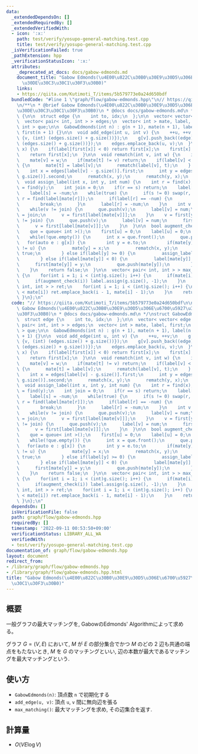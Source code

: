 ```yaml
---
data:
  _extendedDependsOn: []
  _extendedRequiredBy: []
  _extendedVerifiedWith:
  - icon: ':x:'
    path: test/verify/yosupo-general-matching.test.cpp
    title: test/verify/yosupo-general-matching.test.cpp
  _isVerificationFailed: true
  _pathExtension: hpp
  _verificationStatusIcon: ':x:'
  attributes:
    _deprecated_at_docs: docs/gabow-edmonds.md
    document_title: "Gabow Edmonds(\u4E00\u822C\u30B0\u30E9\u30D5\u306E\u6700\u5927\
      \u30DE\u30C3\u30C1\u30F3\u30B0)"
    links:
    - https://qiita.com/Kutimoti_T/items/5b579773e0a24d650bdf
  bundledCode: "#line 1 \"graph/flow/gabow-edmonds.hpp\"\n// https://qiita.com/Kutimoti_T/items/5b579773e0a24d650bdf\n\
    \n/**\n * @brief Gabow Edmonds(\u4E00\u822C\u30B0\u30E9\u30D5\u306E\u6700\u5927\
    \u30DE\u30C3\u30C1\u30F3\u30B0)\n * @docs docs/gabow-edmonds.md\n */\nstruct GabowEdmonds\
    \ {\n\n  struct edge {\n    int to, idx;\n  };\n\n  vector< vector< edge > > g;\n\
    \  vector< pair< int, int > > edges;\n  vector< int > mate, label, first;\n  queue<\
    \ int > que;\n\n  GabowEdmonds(int n) : g(n + 1), mate(n + 1), label(n + 1, -1),\
    \ first(n + 1) {}\n\n  void add_edge(int u, int v) {\n    ++u, ++v;\n    g[u].push_back((edge)\
    \ {v, (int) (edges.size() + g.size())});\n    g[v].push_back((edge) {u, (int)\
    \ (edges.size() + g.size())});\n    edges.emplace_back(u, v);\n  }\n\n  int find(int\
    \ x) {\n    if(label[first[x]] < 0) return first[x];\n    first[x] = find(first[x]);\n\
    \    return first[x];\n  }\n\n  void rematch(int v, int w) {\n    int t = mate[v];\n\
    \    mate[v] = w;\n    if(mate[t] != v) return;\n    if(label[v] < (int)g.size())\
    \ {\n      mate[t] = label[v];\n      rematch(label[v], t);\n    } else {\n  \
    \    int x = edges[label[v] - g.size()].first;\n      int y = edges[label[v] -\
    \ g.size()].second;\n      rematch(x, y);\n      rematch(y, x);\n    }\n  }\n\n\
    \  void assign_label(int x, int y, int num) {\n    int r = find(x);\n    int s\
    \ = find(y);\n    int join = 0;\n    if(r == s) return;\n    label[r] = -num;\n\
    \    label[s] = -num;\n    while(true) {\n      if(s != 0) swap(r, s);\n     \
    \ r = find(label[mate[r]]);\n      if(label[r] == -num) {\n        join = r;\n\
    \        break;\n      }\n      label[r] = -num;\n    }\n    int v = first[x];\n\
    \    while(v != join) {\n      que.push(v);\n      label[v] = num;\n      first[v]\
    \ = join;\n      v = first[label[mate[v]]];\n    }\n    v = first[y];\n    while(v\
    \ != join) {\n      que.push(v);\n      label[v] = num;\n      first[v] = join;\n\
    \      v = first[label[mate[v]]];\n    }\n  }\n\n  bool augment_check(int u) {\n\
    \    que = queue< int >();\n    first[u] = 0;\n    label[u] = 0;\n    que.push(u);\n\
    \    while(!que.empty()) {\n      int x = que.front();\n      que.pop();\n   \
    \   for(auto e : g[x]) {\n        int y = e.to;\n        if(mate[y] == 0 && y\
    \ != u) {\n          mate[y] = x;\n          rematch(x, y);\n          return\
    \ true;\n        } else if(label[y] >= 0) {\n          assign_label(x, y, e.idx);\n\
    \        } else if(label[mate[y]] < 0) {\n          label[mate[y]] = x;\n    \
    \      first[mate[y]] = y;\n          que.push(mate[y]);\n        }\n      }\n\
    \    }\n    return false;\n  }\n\n  vector< pair< int, int > > max_matching()\
    \ {\n    for(int i = 1; i < (int)g.size(); i++) {\n      if(mate[i] != 0) continue;\n\
    \      if(augment_check(i)) label.assign(g.size(), -1);\n    }\n    vector< pair<\
    \ int, int > > ret;\n    for(int i = 1; i < (int)g.size(); i++) {\n      if(i\
    \ < mate[i]) ret.emplace_back(i - 1, mate[i] - 1);\n    }\n    return ret;\n \
    \ }\n};\n"
  code: "// https://qiita.com/Kutimoti_T/items/5b579773e0a24d650bdf\n\n/**\n * @brief\
    \ Gabow Edmonds(\u4E00\u822C\u30B0\u30E9\u30D5\u306E\u6700\u5927\u30DE\u30C3\u30C1\
    \u30F3\u30B0)\n * @docs docs/gabow-edmonds.md\n */\nstruct GabowEdmonds {\n\n\
    \  struct edge {\n    int to, idx;\n  };\n\n  vector< vector< edge > > g;\n  vector<\
    \ pair< int, int > > edges;\n  vector< int > mate, label, first;\n  queue< int\
    \ > que;\n\n  GabowEdmonds(int n) : g(n + 1), mate(n + 1), label(n + 1, -1), first(n\
    \ + 1) {}\n\n  void add_edge(int u, int v) {\n    ++u, ++v;\n    g[u].push_back((edge)\
    \ {v, (int) (edges.size() + g.size())});\n    g[v].push_back((edge) {u, (int)\
    \ (edges.size() + g.size())});\n    edges.emplace_back(u, v);\n  }\n\n  int find(int\
    \ x) {\n    if(label[first[x]] < 0) return first[x];\n    first[x] = find(first[x]);\n\
    \    return first[x];\n  }\n\n  void rematch(int v, int w) {\n    int t = mate[v];\n\
    \    mate[v] = w;\n    if(mate[t] != v) return;\n    if(label[v] < (int)g.size())\
    \ {\n      mate[t] = label[v];\n      rematch(label[v], t);\n    } else {\n  \
    \    int x = edges[label[v] - g.size()].first;\n      int y = edges[label[v] -\
    \ g.size()].second;\n      rematch(x, y);\n      rematch(y, x);\n    }\n  }\n\n\
    \  void assign_label(int x, int y, int num) {\n    int r = find(x);\n    int s\
    \ = find(y);\n    int join = 0;\n    if(r == s) return;\n    label[r] = -num;\n\
    \    label[s] = -num;\n    while(true) {\n      if(s != 0) swap(r, s);\n     \
    \ r = find(label[mate[r]]);\n      if(label[r] == -num) {\n        join = r;\n\
    \        break;\n      }\n      label[r] = -num;\n    }\n    int v = first[x];\n\
    \    while(v != join) {\n      que.push(v);\n      label[v] = num;\n      first[v]\
    \ = join;\n      v = first[label[mate[v]]];\n    }\n    v = first[y];\n    while(v\
    \ != join) {\n      que.push(v);\n      label[v] = num;\n      first[v] = join;\n\
    \      v = first[label[mate[v]]];\n    }\n  }\n\n  bool augment_check(int u) {\n\
    \    que = queue< int >();\n    first[u] = 0;\n    label[u] = 0;\n    que.push(u);\n\
    \    while(!que.empty()) {\n      int x = que.front();\n      que.pop();\n   \
    \   for(auto e : g[x]) {\n        int y = e.to;\n        if(mate[y] == 0 && y\
    \ != u) {\n          mate[y] = x;\n          rematch(x, y);\n          return\
    \ true;\n        } else if(label[y] >= 0) {\n          assign_label(x, y, e.idx);\n\
    \        } else if(label[mate[y]] < 0) {\n          label[mate[y]] = x;\n    \
    \      first[mate[y]] = y;\n          que.push(mate[y]);\n        }\n      }\n\
    \    }\n    return false;\n  }\n\n  vector< pair< int, int > > max_matching()\
    \ {\n    for(int i = 1; i < (int)g.size(); i++) {\n      if(mate[i] != 0) continue;\n\
    \      if(augment_check(i)) label.assign(g.size(), -1);\n    }\n    vector< pair<\
    \ int, int > > ret;\n    for(int i = 1; i < (int)g.size(); i++) {\n      if(i\
    \ < mate[i]) ret.emplace_back(i - 1, mate[i] - 1);\n    }\n    return ret;\n \
    \ }\n};\n"
  dependsOn: []
  isVerificationFile: false
  path: graph/flow/gabow-edmonds.hpp
  requiredBy: []
  timestamp: '2022-09-11 00:53:50+09:00'
  verificationStatus: LIBRARY_ALL_WA
  verifiedWith:
  - test/verify/yosupo-general-matching.test.cpp
documentation_of: graph/flow/gabow-edmonds.hpp
layout: document
redirect_from:
- /library/graph/flow/gabow-edmonds.hpp
- /library/graph/flow/gabow-edmonds.hpp.html
title: "Gabow Edmonds(\u4E00\u822C\u30B0\u30E9\u30D5\u306E\u6700\u5927\u30DE\u30C3\
  \u30C1\u30F3\u30B0)"
---
```

## 概要

一般グラフの最大マッチングを, GabowのEdmonds' Algorithmによって求める。

グラフ $G=(V, E)$ において, $M$ が $E$ の部分集合でかつ $M$ のどの $2$ 辺も共通の端点をもたないとき, $M$ を $G$ のマッチングといい, 辺の本数が最大であるマッチングを最大マッチングという.

## 使い方

* `GabowEdmonds(n)`: 頂点数 `n` で初期化する
* `add_edge(u, v)`: 頂点 `u`, `v` 間に無向辺を張る
* `max_matching()`: 最大マッチングを求め, その辺集合を返す.

## 計算量

* $O(VE \log V)$
